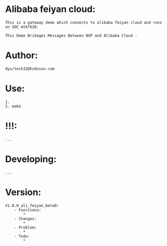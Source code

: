 # Alibaba feiyan cloud:  
	This is a gateway demo which connects to alibaba feiyan cloud and runs on SOC mtk7620.  
	  
	This Demo Bridages Messages Between NXP and Alibaba Cloud .  

# Author:   
	dyx/tech32@hzdusun.com  

# Use:   
	1.  
	2. make  

# !!!:  
	...  

# Developing:  
	...  

# Version:  
	V1.0.0_ali_feiyan_beta0:  
		- Functions:  
			*  
		- Changes:  
			*  
		- Problem:  
			*  
		- Todo:  
			*  


